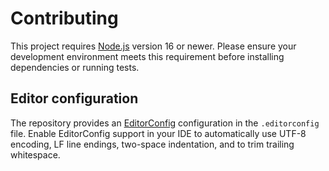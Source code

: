 # Contributing

This project requires [Node.js](https://nodejs.org/) version 16 or newer. Please ensure your development environment meets this requirement before installing dependencies or running tests.

## Editor configuration

The repository provides an [EditorConfig](https://editorconfig.org/) configuration in the `.editorconfig` file. Enable EditorConfig support in your IDE to automatically use UTF-8 encoding, LF line endings, two-space indentation, and to trim trailing whitespace.
